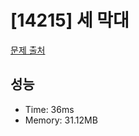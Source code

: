 # [14215] 세 막대

[문제 출처](https://www.acmicpc.net/problem/14215)

## 성능

- Time: 36ms
- Memory: 31.12MB